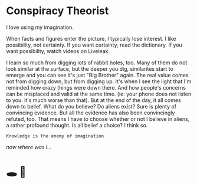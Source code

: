 # Conspiracy Theorist 

I love using my imagination. 

When facts and figures enter the picture, I typically lose interest. I like possibility, not certainty. If you want certainty, read the dictionary. If you want possibility, watch videos on Liveleak.

I learn so much from digging lots of rabbit holes, too. Many of them do not look similar at the surface, but the deeper you dig, similarites start to emerge and you can see it's just "Big Brother" again. The real value comes not from digging down, but from digging up. It's when I see the light that I'm reminded how crazy things were down there. And how people's concerns can be misplaced and valid at the same time. (ie: your phone does not listen to you. it's much worse than that). But at the end of the day, it all comes down to belief. What do you believe? Do aliens exist? Sure is plenty of convincing evidence. But all the evidence  has also been convincingly refuted, too. That means I have to choose whether or not I believe in aliens, a rather profound thought. Is all belief a choice? I think so.

`Knowledge is the enemy of imagination` 

*now where was I...*

# 🕳️ 🐇

